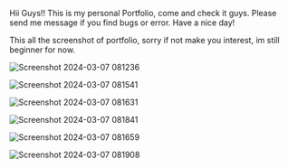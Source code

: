 Hii Guys!! This is my personal Portfolio, come and check it guys. Please send me message if you find bugs or error. Have a nice day!

This all the screenshot of portfolio, sorry if not make you interest, im still beginner for now.

![Screenshot 2024-03-07 081236](https://github.com/Pandegar/tailwind-portfolio/assets/155027564/cb29ed91-0db2-43dc-944e-6a0dda8eeaa4)

![Screenshot 2024-03-07 081541](https://github.com/Pandegar/tailwind-portfolio/assets/155027564/c0a91e6d-ac62-49e0-b7f4-0c97e754b3b8)

![Screenshot 2024-03-07 081631](https://github.com/Pandegar/tailwind-portfolio/assets/155027564/585ce1a3-3e5c-4c5b-a7ba-421382b2c68c)

![Screenshot 2024-03-07 081841](https://github.com/Pandegar/tailwind-portfolio/assets/155027564/2f061418-6918-4b1b-bd58-54481fca3b08)

![Screenshot 2024-03-07 081659](https://github.com/Pandegar/tailwind-portfolio/assets/155027564/02b1ac17-741d-4f06-a4c3-407168d047c2)

![Screenshot 2024-03-07 081908](https://github.com/Pandegar/tailwind-portfolio/assets/155027564/ee448edc-3137-4c49-988d-5f95d4d1914d)

